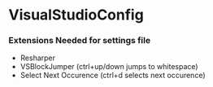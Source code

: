 # VisualStudioConfig

### Extensions Needed for settings file

* Resharper
* VSBlockJumper (ctrl+up/down jumps to whitespace)
* Select Next Occurence (ctrl+d selects next occurence)

